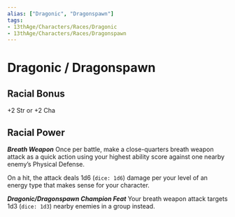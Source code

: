 ```yaml
---
alias: ["Dragonic", "Dragonspawn"]
tags: 
- 13thAge/Characters/Races/Dragonic
- 13thAge/Characters/Races/Dragonspawn
---
```

# Dragonic / Dragonspawn

## Racial Bonus

+2 Str or +2 Cha

## Racial Power

*__Breath Weapon__*
Once per battle, make a close-quarters breath weapon attack as a quick action using your highest ability score against one nearby enemy’s Physical Defense.

On a hit, the attack deals 1d6 (`dice: 1d6`) damage per your level of an energy type that makes sense for your character.

*__Dragonic/Dragonspawn Champion Feat__*
Your breath weapon attack targets 1d3 (`dice: 1d3`) nearby enemies in a group instead.
